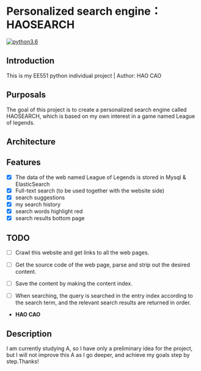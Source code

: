 # Personalized search engine：HAOSEARCH


[![python3.6](https://img.shields.io/badge/python-3.6-brightgreen.svg)](https://www.python.org/downloads/release/python-368/)

## Introduction
This is my EE551 python individual project | Author: HAO CAO

## Purposals
The goal of this project is to create a personalized search engine called HAOSEARCH, which is based on my own interest in a game named League of legends.
## Architecture

## Features
- [x] The data of the web named League of Legends  is stored in Mysql & ElasticSearch
- [x] Full-text search (to be used together with the website side)
- [x] search suggestions
- [x] my search history
- [x] search words highlight red
- [x] search results bottom page

## TODO
- [ ] Crawl this website and get links to all the web pages.
- [ ] Get the source code of the web page, parse and strip out the desired content.
- [ ] Save the content by making the content index.
- [ ] When searching, the query is searched in the entry index according to the search term, and the relevant search results are returned in order.


* **HAO CAO**

## Description

I am currently studying A, so I have only a preliminary idea for the project, but I will not improve this A as I go deeper, and achieve my goals step by step.Thanks!
